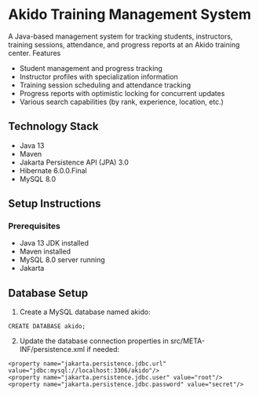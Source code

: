 # Akido Training Management System
A Java-based management system for tracking students, instructors, training sessions, attendance, and progress reports at an Akido training center.
Features
- Student management and progress tracking
- Instructor profiles with specialization information
- Training session scheduling and attendance tracking
- Progress reports with optimistic locking for concurrent updates
- Various search capabilities (by rank, experience, location, etc.)

## Technology Stack
- Java 13
- Maven
- Jakarta Persistence API (JPA) 3.0
- Hibernate 6.0.0.Final
- MySQL 8.0

## Setup Instructions
### Prerequisites
- Java 13 JDK installed
- Maven installed
- MySQL 8.0 server running
- Jakarta

## Database Setup

1.  Create a MySQL database named akido:
```
CREATE DATABASE akido;
```

2. Update the database connection properties in src/META-INF/persistence.xml if needed:

```
<property name="jakarta.persistence.jdbc.url" value="jdbc:mysql://localhost:3306/akido"/>
<property name="jakarta.persistence.jdbc.user" value="root"/>
<property name="jakarta.persistence.jdbc.password" value="secret"/>
```
